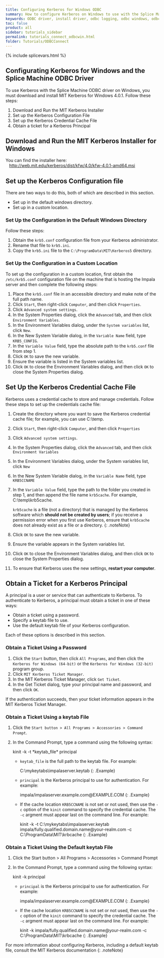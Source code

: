 ```yaml
---
title: Configuring Kerberos for Windows ODBC
summary: How to configure Kerberos on Windows to use with the Splice Machine ODBC driver.
keywords: ODBC driver, install driver, odbc logging, odbc windows, odbc mac, odbc linux, odbc unix
toc: false
product: all
sidebar: tutorials_sidebar
permalink: tutorials_connect_odbcwin.html
folder: Tutorials/ODBCConnect
---
```

{% include splicevars.html %} <section>
<div class="TopicContent" data-swiftype-index="true" markdown="1">

# Configurating Kerberos for Windows and the Splice Machine ODBC Driver

To use Kerberos with the Splice Machine ODBC driver on Windows, you must download and install MIT Kerberos for Windows 4.0.1. Follow these steps:

1. Download and Run the MIT Kerberos Installer
2. Set up the Kerberos Configuration File
3. Set up the Kerberos Credential Cache File
4. Obtain a ticket for a Kerberos Principal

## Download and Run the MIT Kerberos Installer for Windows

You can find the installer here:
&nbsp;&nbsp;&nbsp;<a href="http://web.mit.edu/kerberos/dist/kfw/4.0/kfw-4.0.1-amd64.msi" target="_blank">http://web.mit.edu/kerberos/dist/kfw/4.0/kfw-4.0.1-amd64.msi</a>

## Set up the Kerberos Configuration file

There are two ways to do this, both of which are described in this section.
* Set up in the default windows directory.
* Set up in a custom location.

### Set Up the Configuration in the Default Windows Directory

Follow these steps:
1. Obtain the `krb5.conf` configuration file from your Kerberos administrator.
2. Rename that file to `krb5.ini`.
3. Copy the `krb5.ini` file to the `C:\ProgramData\MIT\Kerberos5` directory.

### Set Up the Configuration in a Custom Location

To set up the configuration in a custom location, first obtain the `/etc/krb5.conf` configuration file on the machine that is hosting the Impala server and then complete the following steps:

1. Place the `krb5.conf` file in an accessible directory and make note of the full path name.
2. Click `Start`, then right-click `Computer`, and then click `Properties`.
3. Click `Advanced system settings`.
4. In the System Properties dialog, click the `Advanced` tab, and then click `Environment Variables`.
5. In the Environment Variables dialog, under the `System variables` list, click `New`.
6. In the New System Variable dialog, in the `Variable Name` field, type `KRB5_CONFIG`.
7. In the `Variable Value` field, type the absolute path to the `krb5.conf` file from step 1.
8. Click `OK` to save the new variable.
9. Ensure the variable is listed in the System variables list.
10. Click `OK` to close the Environment Variables dialog, and then click `OK` to close the System Properties dialog.

## Set Up the Kerberos Credential Cache File

Kerberos uses a credential cache to store and manage credentials. Follow these steps to set up the credentials cache file:

1. Create the directory where you want to save the Kerberos credential cache file; for example, you can use <span class="Example">C:\temp</span>.
2. Click `Start`, then right-click `Computer`, and then click `Properties`
3. Click `Advanced system settings`.
4. In the System Properties dialog, click the `Advanced` tab, and then click `Environment Variables`
5. In the Environment Variables dialog, under the System variables list, click `New`
6. In the New System Variable dialog, in the `Variable Name` field, type `KRB5CCNAME`
7. In the `Variable Value` field, type the path to the folder you created in step 1, and then append the file name `krb5cache`. For example, <span class="Example">C:\temp\krb5cache</span>.

    `krb5cache` is a file (not a directory) that is managed by the Kerberos software which __should not be created by users__; if you receive a permission error when you first use Kerberos, ensure that `krb5cache` does not already exist as a file or a directory.
    {: .noteNote}
8. Click `OK` to save the new variable.
9. Ensure the variable appears in the System variables list.
10. Click `OK` to close the Environment Variables dialog, and then click `OK` to close the System Properties dialog.
11. To ensure that Kerberos uses the new settings, __restart your computer__.

## Obtain a Ticket for a Kerberos Principal

A principal is a user or service that can authenticate to Kerberos. To authenticate to Kerberos, a principal must obtain a ticket in one of these ways:

* Obtain a ticket using a password.
* Specify a keytab file to use.
* Use the default keytab file of your Kerberos configuration.

Each of these options is described in this section.

### Obtain a Ticket Using a Password

1. Click the `Start` button, then click `All Programs`, and then click the `Kerberos for Windows (64-bit)` or the `Kerberos for Windows (32-bit)` program group.
2. Click `MIT Kerberos Ticket Manager`.
3. In the MIT Kerberos Ticket Manager, click `Get Ticket`.
4. In the Get Ticket dialog, type your principal name and password, and then click `OK`.

If the authentication succeeds, then your ticket information appears in the MIT Kerberos Ticket Manager.

### Obtain a Ticket Using a keytab File

1. Click the `Start button > All Programs > Accessories > Command Prompt`.
2. In the Command Prompt, type a command using the following syntax:

    <div class="PreWrapper" markdown="1">
        kinit -k -t *keytab_file* principal
    </div>

    * `keytab_file` is the full path to the keytab file. For example:

        <div class="PreWrapper" markdown="1">
          C:\mykeytabs\impalaserver.keytab
        {: .Example}
        </div>

    * `principal` is the Kerberos principal to use for authentication. For example:
        <div class="PreWrapper" markdown="1">
          impala/impalaserver.example.com@EXAMPLE.COM
        {: .Example}
        </div>

    * If the cache location `KRB5CCNAME` is not set or not used, then use the `-c` option of the `kinit` command to specify the credential cache. The `-c` argment must appear last on the command line. For example:

        <div class="PreWrapperWide" markdown="1">
          kinit -k -t C:\mykeytabs\impalaserver.keytab impala/fully.qualified.domain.name@your-realm.com -c C:\ProgramData\MIT\krbcache
        {: .Example}
        </div>

### Obtain a Ticket Using the Default keytab File

1. Click the Start button > All Programs > Accessories > Command Prompt
2. In the Command Prompt, type a command using the following syntax:

    <div class="PreWrapper" markdown="1">
        kinit -k principal
    </div>

    * `principal` is the Kerberos principal to use for authentication. For example:
        <div class="PreWrapper" markdown="1">
          impala/impalaserver.example.com@EXAMPLE.COM
        {: .Example}
        </div>

    * If the cache location `KRB5CCNAME` is not set or not used, then use the `-c` option of the `kinit` command to specify the credential cache. The `-c` argment must appear last on the command line. For example:
        <div class="PreWrapperWide" markdown="1">
          kinit -k impala/fully.qualified.domain.name@your-realm.com -c C:\ProgramData\MIT\krbcache
        {: .Example}
        </div>

For more information about configuring Kerberos, including a default keytab file, consult the MIT Kerberos documentation
{: .noteNote}
